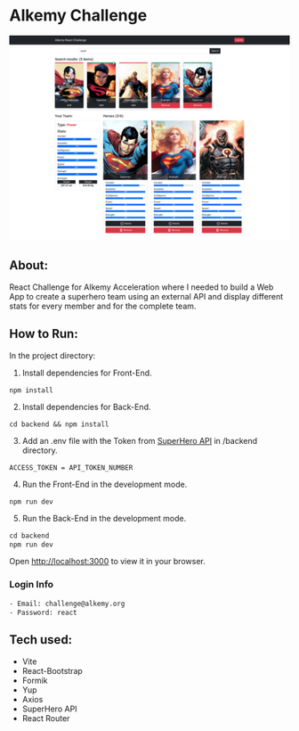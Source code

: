 # Alkemy Challenge

![](https://github.com/facundo-91/alkemy-challenge-react/blob/main/cover.png)

## About:

React Challenge for Alkemy Acceleration where I needed to
build a Web App to create a superhero team using an external
API and display different stats for every member and for the
complete team.

## How to Run:

In the project directory:

1. Install dependencies for Front-End.

```
npm install
```

2. Install dependencies for Back-End.

```
cd backend && npm install
```

3. Add an .env file with the Token from [SuperHero API](https://superheroapi.com/) in /backend directory.

```
ACCESS_TOKEN = API_TOKEN_NUMBER
```

4. Run the Front-End in the development mode.

```
npm run dev
```

5. Run the Back-End in the development mode.

```
cd backend
npm run dev
```

Open [http://localhost:3000](http://localhost:3000) to view it in your browser.

### Login Info

```
- Email: challenge@alkemy.org
- Password: react
```

## Tech used:

- Vite
- React-Bootstrap
- Formik
- Yup
- Axios
- SuperHero API
- React Router
